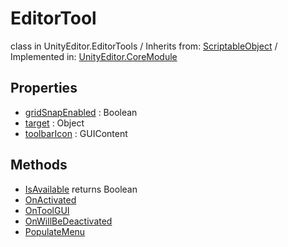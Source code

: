 # EditorTool
class in UnityEditor.EditorTools
 / Inherits from: <a href="https://docs.unity3d.com/6000.0/Documentation/ScriptReference/ScriptableObject.html" target="_blank">ScriptableObject</a> / Implemented in: <a href="https://docs.unity3d.com/6000.0/Documentation/ScriptReference/UnityEditor.CoreModule.html" target="_blank">UnityEditor.CoreModule</a>
## Properties
- <a href="https://docs.unity3d.com/6000.0/Documentation/ScriptReference/EditorTool-gridSnapEnabled.html" target="_blank">gridSnapEnabled</a> : Boolean
- <a href="https://docs.unity3d.com/6000.0/Documentation/ScriptReference/EditorTool-target.html" target="_blank">target</a> : Object
- <a href="https://docs.unity3d.com/6000.0/Documentation/ScriptReference/EditorTool-toolbarIcon.html" target="_blank">toolbarIcon</a> : GUIContent
## Methods
- <a href="https://docs.unity3d.com/6000.0/Documentation/ScriptReference/EditorTool.IsAvailable.html" target="_blank">IsAvailable</a> returns Boolean
- <a href="https://docs.unity3d.com/6000.0/Documentation/ScriptReference/EditorTool.OnActivated.html" target="_blank">OnActivated</a>
- <a href="https://docs.unity3d.com/6000.0/Documentation/ScriptReference/EditorTool.OnToolGUI.html" target="_blank">OnToolGUI</a>
- <a href="https://docs.unity3d.com/6000.0/Documentation/ScriptReference/EditorTool.OnWillBeDeactivated.html" target="_blank">OnWillBeDeactivated</a>
- <a href="https://docs.unity3d.com/6000.0/Documentation/ScriptReference/EditorTool.PopulateMenu.html" target="_blank">PopulateMenu</a>
